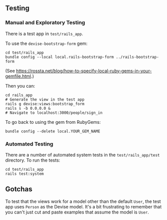 ## Testing
### Manual and Exploratory Testing
There is a test app in `test/rails_app`.

To use the `devise-bootstrap-form` gem:

```
cd test/rails_app
bundle config --local local.rails-bootstrap-form ../rails-bootstrap-form
```

(See https://rossta.net/blog/how-to-specify-local-ruby-gems-in-your-gemfile.html.)

Then you can:

```
cd rails_app
# Generate the view in the test app
rails g devise:views:bootstrap_form
rails s -b 0.0.0.0 &
# Navigate to localhost:3000/people/sign_in
```

To go back to using the gem from RubyGems:

```
bundle config --delete local.YOUR_GEM_NAME
```

### Automated Testing
There are a number of automated system tests in the `test/rails_app/test` directory. To run the tests:

```
cd test/rails_app
rails test:system
```

## Gotchas
To test that the views work for a model other than the default `User`, the test app uses `Person` as the Devise model. It's a bit frustrating to remember that you can't just cut and paste examples that assume the model is `User`.

